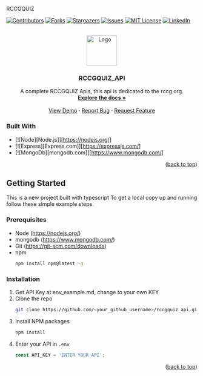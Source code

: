 <a name="readme-top">RCCGQUIZ</a>

[![Contributors][contributors-shield]][contributors-url]
[![Forks][forks-shield]][forks-url]
[![Stargazers][stars-shield]][stars-url]
[![Issues][issues-shield]][issues-url]
[![MIT License][license-shield]][license-url]
[![LinkedIn][linkedin-shield]][linkedin-url]



<!-- PROJECT LOGO -->
<br />
<div align="center">
  <a href="https://github.com/github_username/repo_name">
    <img src="https://upload.wikimedia.org/wikipedia/commons/thumb/9/9b/Rccg_logo.png/240px-Rccg_logo.png" alt="Logo" width="80" height="80">
  </a>

<h3 align="center">RCCGQUIZ_API</h3>

  <p align="center">
    A complete RCCGQUIZ Apis, this api is dedicated to the rccg org.
    <br />
    <a href="https://github.com/uloamaka/rccgquiz_api"><strong>Explore the docs »</strong></a>
    <br />
    <br />
    <a href="https://github.com/uloamaka/rccgquiz_api">View Demo</a>
    ·
    <a href="https://github.com/uloamaka/rccgquiz_api/issues">Report Bug</a>
    ·
    <a href="https://github.com/uloamaka/rccgquiz_api/issues">Request Feature</a>
  </p>
</div>

### Built With

* [![Node][Node.js]][https://nodejs.org/]
* [![Express][Express.com]][https://expressjs.com/]
* [![MongoDb][mongodb.com]][https://www.mongodb.com/]

<p align="right">(<a href="#readme-top">back to top</a>)</p>



<!-- GETTING STARTED -->
## Getting Started

This is a new project built with typescript
To get a local copy up and running follow these simple example steps.

### Prerequisites
* Node
 (https://nodejs.org/)
* mongodb
 (https://www.mongodb.com/)
* Git
 (https://git-scm.com/downloads)
* npm
  ```sh
  npm install npm@latest -g
  ```

### Installation

1. Get API Key at env_example.md, change to your own KEY
2. Clone the repo
   ```sh
   git clone https://github.com/<your_github_username>/rccgquiz_api.git
   ```
3. Install NPM packages
   ```sh
   npm install
   ```
4. Enter your API in `.env`
   ```js
   const API_KEY = 'ENTER YOUR API';
   ```

<p align="right">(<a href="#readme-top">back to top</a>)</p>



<!-- MARKDOWN LINKS & IMAGES -->
<!-- https://www.markdownguide.org/basic-syntax/#reference-style-links -->
[contributors-shield]: https://img.shields.io/github/contributors/uloamaka/rccgquiz_api.svg?style=for-the-badge
[contributors-url]: https://github.com/uloamaka/rccgquiz_api/graphs/contributors
[forks-shield]: https://img.shields.io/github/forks/uloamaka/rccgquiz_api.svg?style=for-the-badge
[forks-url]: https://github.com/uloamaka/rccgquiz_api/network/members
[stars-shield]: https://img.shields.io/github/stars/uloamaka/rccgquiz_api.svg?style=for-the-badge
[stars-url]: https://github.com/uloamaka/rccgquiz_api/stargazers
[issues-shield]: https://img.shields.io/github/issues/uloamaka/rccgquiz_api.svg?style=for-the-badge
[issues-url]: https://github.com/uloamaka/rccgquiz_api/issues
[license-shield]: https://img.shields.io/github/license/uloamaka/rccgquiz_api?style=for-the-badge
[license-url]: https://github.com/uloamaka/rccgquiz_api/blob/master/LICENSE.txt
[linkedin-shield]: https://img.shields.io/badge/-LinkedIn-black.svg?style=for-the-badge&logo=linkedin&colorB=555
[linkedin-url]: www.linkedin.com/in/godsgift235


